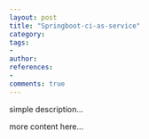 ```yaml
---
layout: post
title: "Springboot-ci-as-service"
category: 
tags: 
- 
author: 
references:
- 
comments: true
---
```



simple description...
<!--more-->

more content here...